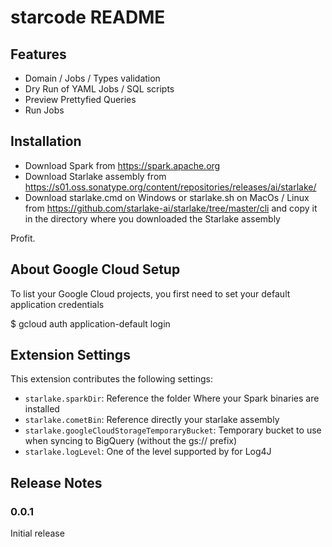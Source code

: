 # starcode README

## Features

* Domain / Jobs / Types validation
* Dry Run of YAML Jobs / SQL scripts
* Preview Prettyfied Queries
* Run Jobs

## Installation
- Download Spark from https://spark.apache.org
- Download Starlake assembly from https://s01.oss.sonatype.org/content/repositories/releases/ai/starlake/
- Download starlake.cmd on Windows or starlake.sh on MacOs / Linux from https://github.com/starlake-ai/starlake/tree/master/cli and copy it in the directory where you downloaded the Starlake assembly

Profit.

## About Google Cloud Setup
To list your Google Cloud projects, you first need to set your default application credentials

$ gcloud auth application-default login
## Extension Settings

This extension contributes the following settings:

* `starlake.sparkDir`: Reference the folder Where your Spark binaries are installed
* `starlake.cometBin`: Reference directly your starlake assembly
* `starlake.googleCloudStorageTemporaryBucket`: Temporary bucket to use when syncing to BigQuery (without the gs:// prefix)
* `starlake.logLevel`: One of the level supported by for Log4J

## Release Notes

### 0.0.1

Initial release
